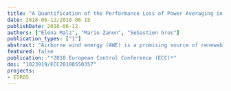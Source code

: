 ```yaml
---
title: "A Quantification of the Performance Loss of Power Averaging in Airborne Wind Energy Farms"
date: 2018-06-12/2018-06-15
publishDate: 2018-06-12
authors: ["Elena Malz", "Mario Zanon", "Sebastien Gros"]
publication_types: ["1"]
abstract: "Airborne wind energy (AWE) is a promising source of renewable energy, with a potential of offering great and reliable energy yields However, in addition to the usual power intermittency of renewable source of energies, AWE systems have a large and periodic fluctuation of their power output, and even consume power at certain phases of their orbit in some modes of power generation These fluctuations may become a significant obstacle to a large-scale deployment of AWE systems in the power grid For a large AWE farm, these fluctuations can be mitigated by power averaging, at the expense of fixing the AWE systems orbit times This requirement removes the possibility for individual AWE systems within a wind farm to optimize their orbit time for their specific, local wind conditions, entailing a loss of performance In order to assess the viability of mitigating the power fluctuation by power averaging at the wind farm level, this paper quantifies the loss of performance it yields"
featured: false
publication: "*2018 European Control Conference (ECC)*"
doi: "1023919/ECC20188550357"
projects:
- ESR05
---
```


